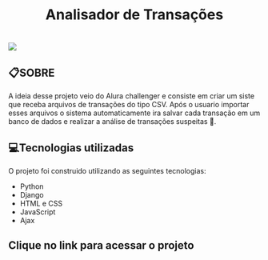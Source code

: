 <h1 align="center"> Analisador de Transações </h1>
<h1> 
<img src="imagens\Captura de tela 2022-05-12 163730.png">
</h1> 

## 📋SOBRE

A ideia desse projeto veio do Alura challenger e consiste em criar um siste que receba arquivos de transações do tipo CSV. Após o usuario importar esses arquivos o sistema automaticamente ira salvar cada transação em um banco de dados e realizar a análise de transações suspeitas 📒.

## 💻Tecnologias utilizadas

O projeto foi construido utilizando as seguintes tecnologias:

- Python
- Django
- HTML e CSS
- JavaScript
- Ajax

## Clique no link para acessar o projeto

